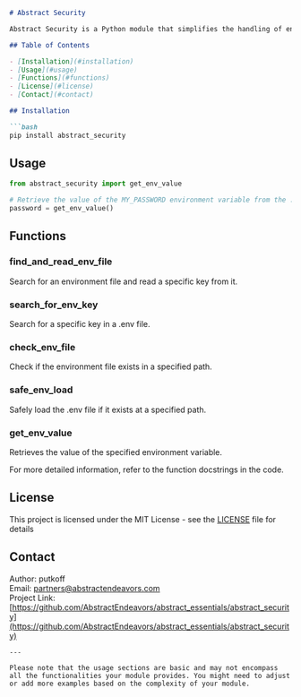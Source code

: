 ```markdown
# Abstract Security

Abstract Security is a Python module that simplifies the handling of environment variables. It provides functions for searching for and reading .env files, checking for the existence of .env files in a specified path, safely loading .env files, and retrieving the value of specified environment variables. 

## Table of Contents

- [Installation](#installation)
- [Usage](#usage)
- [Functions](#functions)
- [License](#license)
- [Contact](#contact)

## Installation

```bash
pip install abstract_security
```

## Usage

```python
from abstract_security import get_env_value

# Retrieve the value of the MY_PASSWORD environment variable from the .env file
password = get_env_value()
```

## Functions

### find_and_read_env_file

Search for an environment file and read a specific key from it. 

### search_for_env_key

Search for a specific key in a .env file. 

### check_env_file

Check if the environment file exists in a specified path.

### safe_env_load

Safely load the .env file if it exists at a specified path.

### get_env_value

Retrieves the value of the specified environment variable.

For more detailed information, refer to the function docstrings in the code.

## License

This project is licensed under the MIT License - see the [LICENSE](LICENSE) file for details

## Contact

Author: putkoff  
Email: partners@abstractendeavors.com  
Project Link: [https://github.com/AbstractEndeavors/abstract_essentials/abstract_security](https://github.com/AbstractEndeavors/abstract_essentials/abstract_security)
```
---

Please note that the usage sections are basic and may not encompass all the functionalities your module provides. You might need to adjust or add more examples based on the complexity of your module.
